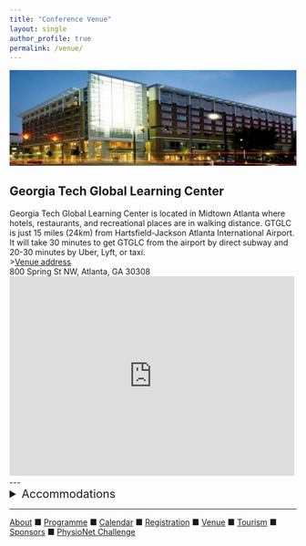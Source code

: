 ```yaml
---
title: "Conference Venue"
layout: single
author_profile: true
permalink: /venue/
---
```

![Tech Square](/assets/img/venue.jpeg)<br/>

<h2>Georgia Tech Global Learning Center</h2>
Georgia Tech Global Learning Center is located in Midtown Atlanta where hotels, restaurants, and recreational places are in walking distance. GTGLC is just 15 miles (24km) from Hartsfield-Jackson Atlanta International Airport. It will take 30 minutes to get GTGLC from the airport by direct subway and 20-30 minutes by Uber, Lyft, or taxi.<br/>
><u>Venue address</u>
<br>800 Spring St NW, Atlanta, GA 30308
<iframe src="https://www.google.com/maps/embed?pb=!1m14!1m8!1m3!1d13265.474128316184!2d-84.3979055841919!3d33.77698016257647!3m2!1i1024!2i768!4f13.1!3m3!1m2!1s0x0%3A0x33727ba143cafd68!2sGeorgia%20Tech%20Global%20Learning%20Center!5e0!3m2!1sen!2sus!4v1657568043678!5m2!1sen!2sus" width="500" height="350" style="border:0;" allowfullscreen="" loading="lazy" referrerpolicy="no-referrer-when-downgrade"></iframe>
---

<details>
	<summary style="font-size:20px">Accommodations</summary><br/>
	

	<a href="https://www.gatechhotel.com/" class="btn btn--info" target="_blank">Georgia Tech Hotel and Conference Center</a><br/>
	<u style="font-size:14px">800 Spring St. NW, Atlanta, GA 30308</u><br/>

	<br><a href="https://www.marriott.com/en-us/hotels/atlbd-renaissance-atlanta-midtown-hotel/overview/" class="btn btn--info" target="_blank">Renaissance Atlanta Midtown Hotel</a><br/>
	<u style="font-size:14px">866 W Peachtree St NW, Atlanta, GA 30308</u><br/>

	<br><a href="https://www.thegeorgianterrace.com/" class="btn btn--info" target="_blank">The Georgian Terrace</a><br/>
	<u style="font-size:14px">659 Peachtree St NE, Atlanta, GA 30308</u><br/>

	<br><a href="https://www.ihg.com/hotelindigo/hotels/us/en/atlanta/atlfx/hoteldetail?cm_mmc=GoogleMaps-_-IN-_-US-_-ATLFX" class="btn btn--info" target="_blank">Hotel Indigo Atlanta Midtown</a><br/>
	<u style="font-size:14px">683 W Peachtree St NE, Atlanta, GA 30308</u><br/>
	

</details>



---

[About](../about/) &#9632; [Programme](../programme/) &#9632; [Calendar](../calendar/) &#9632; [Registration](../registration/) &#9632; [Venue](../venue/) &#9632; [Tourism](../tourism/) &#9632; [Sponsors](../sponsors/) &#9632; [PhysioNet Challenge](../challenge/)

